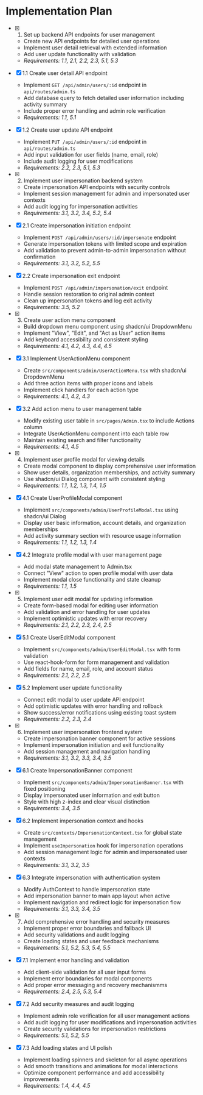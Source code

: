 # Implementation Plan

- [x] 1. Set up backend API endpoints for user management

  - Create new API endpoints for detailed user operations
  - Implement user detail retrieval with extended information
  - Add user update functionality with validation
  - _Requirements: 1.1, 2.1, 2.2, 2.3, 5.1, 5.3_

- [x] 1.1 Create user detail API endpoint

  - Implement `GET /api/admin/users/:id` endpoint in `api/routes/admin.ts`
  - Add database query to fetch detailed user information including activity summary
  - Include proper error handling and admin role verification
  - _Requirements: 1.1, 5.1_

- [x] 1.2 Create user update API endpoint

  - Implement `PUT /api/admin/users/:id` endpoint in `api/routes/admin.ts`
  - Add input validation for user fields (name, email, role)
  - Include audit logging for user modifications
  - _Requirements: 2.2, 2.3, 5.1, 5.3_

- [x] 2. Implement user impersonation backend system

  - Create impersonation API endpoints with security controls
  - Implement session management for admin and impersonated user contexts
  - Add audit logging for impersonation activities
  - _Requirements: 3.1, 3.2, 3.4, 5.2, 5.4_

- [x] 2.1 Create impersonation initiation endpoint

  - Implement `POST /api/admin/users/:id/impersonate` endpoint
  - Generate impersonation tokens with limited scope and expiration
  - Add validation to prevent admin-to-admin impersonation without confirmation
  - _Requirements: 3.1, 3.2, 5.2, 5.5_

- [x] 2.2 Create impersonation exit endpoint

  - Implement `POST /api/admin/impersonation/exit` endpoint
  - Handle session restoration to original admin context
  - Clean up impersonation tokens and log exit activity
  - _Requirements: 3.5, 5.2_

- [x] 3. Create user action menu component

  - Build dropdown menu component using shadcn/ui DropdownMenu
  - Implement "View", "Edit", and "Act as User" action items
  - Add keyboard accessibility and consistent styling
  - _Requirements: 4.1, 4.2, 4.3, 4.4, 4.5_

- [x] 3.1 Implement UserActionMenu component

  - Create `src/components/admin/UserActionMenu.tsx` with shadcn/ui DropdownMenu
  - Add three action items with proper icons and labels
  - Implement click handlers for each action type
  - _Requirements: 4.1, 4.2, 4.3_

- [x] 3.2 Add action menu to user management table

  - Modify existing user table in `src/pages/Admin.tsx` to include Actions column
  - Integrate UserActionMenu component into each table row
  - Maintain existing search and filter functionality
  - _Requirements: 4.1, 4.5_

- [x] 4. Implement user profile modal for viewing details

  - Create modal component to display comprehensive user information
  - Show user details, organization memberships, and activity summary
  - Use shadcn/ui Dialog component with consistent styling
  - _Requirements: 1.1, 1.2, 1.3, 1.4, 1.5_

- [x] 4.1 Create UserProfileModal component

  - Implement `src/components/admin/UserProfileModal.tsx` using shadcn/ui Dialog
  - Display user basic information, account details, and organization memberships
  - Add activity summary section with resource usage information
  - _Requirements: 1.1, 1.2, 1.3, 1.4_

- [x] 4.2 Integrate profile modal with user management page

  - Add modal state management to Admin.tsx
  - Connect "View" action to open profile modal with user data
  - Implement modal close functionality and state cleanup
  - _Requirements: 1.1, 1.5_

- [x] 5. Implement user edit modal for updating information

  - Create form-based modal for editing user information
  - Add validation and error handling for user updates
  - Implement optimistic updates with error recovery
  - _Requirements: 2.1, 2.2, 2.3, 2.4, 2.5_

- [x] 5.1 Create UserEditModal component

  - Implement `src/components/admin/UserEditModal.tsx` with form validation
  - Use react-hook-form for form management and validation
  - Add fields for name, email, role, and account status
  - _Requirements: 2.1, 2.2, 2.5_

- [x] 5.2 Implement user update functionality

  - Connect edit modal to user update API endpoint
  - Add optimistic updates with error handling and rollback
  - Show success/error notifications using existing toast system
  - _Requirements: 2.2, 2.3, 2.4_

- [x] 6. Implement user impersonation frontend system

  - Create impersonation banner component for active sessions
  - Implement impersonation initiation and exit functionality
  - Add session management and navigation handling
  - _Requirements: 3.1, 3.2, 3.3, 3.4, 3.5_

- [x] 6.1 Create ImpersonationBanner component

  - Implement `src/components/admin/ImpersonationBanner.tsx` with fixed positioning
  - Display impersonated user information and exit button
  - Style with high z-index and clear visual distinction
  - _Requirements: 3.4, 3.5_

- [x] 6.2 Implement impersonation context and hooks

  - Create `src/contexts/ImpersonationContext.tsx` for global state management
  - Implement `useImpersonation` hook for impersonation operations
  - Add session management logic for admin and impersonated user contexts
  - _Requirements: 3.1, 3.2, 3.5_

- [x] 6.3 Integrate impersonation with authentication system

  - Modify AuthContext to handle impersonation state
  - Add impersonation banner to main app layout when active
  - Implement navigation and redirect logic for impersonation flow
  - _Requirements: 3.1, 3.3, 3.4, 3.5_

- [x] 7. Add comprehensive error handling and security measures

  - Implement proper error boundaries and fallback UI
  - Add security validations and audit logging
  - Create loading states and user feedback mechanisms
  - _Requirements: 5.1, 5.2, 5.3, 5.4, 5.5_

- [x] 7.1 Implement error handling and validation

  - Add client-side validation for all user input forms
  - Implement error boundaries for modal components
  - Add proper error messaging and recovery mechanismms
  - _Requirements: 2.4, 2.5, 5.3, 5.4_

- [x] 7.2 Add security measures and audit logging

  - Implement admin role verification for all user management actions
  - Add audit logging for user modifications and impersonation activities
  - Create security validations for impersonation restrictions
  - _Requirements: 5.1, 5.2, 5.5_

- [x] 7.3 Add loading states and UI polish

  - Implement loading spinners and skeleton for all async operations
  - Add smooth transitions and animations for modal interactions
  - Optimize component performance and add accessibility improvements
  - _Requirements: 1.4, 4.4, 4.5_
